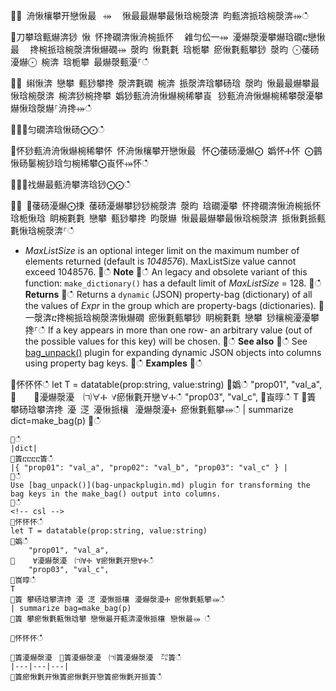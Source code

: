 ਍⌀ 洀愀欀攀开戀愀最⠀⤀ ⠀愀最最爀攀最愀琀椀漀渀 昀甀渀挀琀椀漀渀⤀ഀഀ
਍刀攀琀甀爀渀猀 愀 怀搀礀渀愀洀椀挀怀 ⠀䨀匀伀一⤀ 瀀爀漀瀀攀爀琀礀ⴀ戀愀最 ⠀搀椀挀琀椀漀渀愀爀礀⤀ 漀昀 愀氀氀 琀栀攀 瘀愀氀甀攀猀 漀昀 ⨀䔀砀瀀爀⨀ 椀渀 琀栀攀 最爀漀甀瀀⸀ഀഀ
਍⨀ 䌀愀渀 戀攀 甀猀攀搀 漀渀氀礀 椀渀 挀漀渀琀攀砀琀 漀昀 愀最最爀攀最愀琀椀漀渀 椀渀猀椀搀攀 嬀猀甀洀洀愀爀椀稀攀崀⠀猀甀洀洀愀爀椀稀攀漀瀀攀爀愀琀漀爀⸀洀搀⤀ഀഀ
਍⨀⨀匀礀渀琀愀砀⨀⨀ഀഀ
਍怀猀甀洀洀愀爀椀稀攀怀 怀洀愀欀攀开戀愀最⠀怀⨀䔀砀瀀爀⨀ 嬀怀Ⰰ怀 ⨀䴀愀砀䰀椀猀琀匀椀稀攀⨀崀怀⤀怀ഀഀ
਍⨀⨀䄀爀最甀洀攀渀琀猀⨀⨀ഀഀ
਍⨀ ⨀䔀砀瀀爀⨀㨀 䔀砀瀀爀攀猀猀椀漀渀 漀昀 琀礀瀀攀 怀搀礀渀愀洀椀挀怀 琀栀愀琀 眀椀氀氀 戀攀 甀猀攀搀 昀漀爀 愀最最爀攀最愀琀椀漀渀 挀愀氀挀甀氀愀琀椀漀渀⸀ഀഀ
* *MaxListSize* is an optional integer limit on the maximum number of elements returned (default is *1048576*). MaxListSize value cannot exceed 1048576.਍ഀഀ
**Note**਍ഀഀ
An legacy and obsolete variant of this function: `make_dictionary()` has a default limit of *MaxListSize* = 128.਍ഀഀ
**Returns**਍ഀഀ
Returns a `dynamic` (JSON) property-bag (dictionary) of all the values of *Expr* in the group which are property-bags (dictionaries).਍一漀渀ⴀ搀椀挀琀椀漀渀愀爀礀 瘀愀氀甀攀猀 眀椀氀氀 戀攀 猀欀椀瀀瀀攀搀⸀ഀഀ
If a key appears in more than one row- an arbitrary value (out of the possible values for this key) will be chosen.਍ഀഀ
**See also**਍ഀഀ
See [bag_unpack()](bag-unpackplugin.md) plugin for expanding dynamic JSON objects into columns using property bag keys. ਍ഀഀ
**Examples**਍ഀഀ
<!-- csl -->਍怀怀怀ഀഀ
let T = datatable(prop:string, value:string)਍嬀ഀഀ
    "prop01", "val_a",਍    ∀瀀爀漀瀀　㈀∀Ⰰ ∀瘀愀氀开戀∀Ⰰഀഀ
    "prop03", "val_c",਍崀㬀ഀഀ
T਍簀 攀砀琀攀渀搀 瀀 㴀 瀀愀挀欀⠀瀀爀漀瀀Ⰰ 瘀愀氀甀攀⤀ഀഀ
| summarize dict=make_bag(p)਍ഀഀ
```਍ഀഀ
|dict|਍簀ⴀⴀⴀⴀ簀ഀഀ
|{ "prop01": "val_a", "prop02": "val_b", "prop03": "val_c" } |਍ഀഀ
Use [bag_unpack()](bag-unpackplugin.md) plugin for transforming the bag keys in the make_bag() output into columns. ਍ഀഀ
<!-- csl -->਍怀怀怀ഀഀ
let T = datatable(prop:string, value:string)਍嬀ഀഀ
    "prop01", "val_a",਍    ∀瀀爀漀瀀　㈀∀Ⰰ ∀瘀愀氀开戀∀Ⰰഀഀ
    "prop03", "val_c",਍崀㬀ഀഀ
T਍簀 攀砀琀攀渀搀 瀀 㴀 瀀愀挀欀⠀瀀爀漀瀀Ⰰ 瘀愀氀甀攀⤀ഀഀ
| summarize bag=make_bag(p)਍簀 攀瘀愀氀甀愀琀攀 戀愀最开甀渀瀀愀挀欀⠀戀愀最⤀ ഀഀ
਍怀怀怀ഀഀ
਍簀瀀爀漀瀀　㄀簀瀀爀漀瀀　㈀簀瀀爀漀瀀　㌀簀ഀഀ
|---|---|---|਍簀瘀愀氀开愀簀瘀愀氀开戀簀瘀愀氀开挀簀ഀഀ
